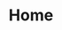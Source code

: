 ---
layout: home

title: Home
hero:
  name: Henry Huang
  text: I'm an Android Developer.
  tagline: I was born in 1997. Interested in mobile, web... related to frontend programming.
  actions:
    - theme: brand
      text: More about Me
      link: /blog
    - theme: alt
      text: View on GitHub
      link: https://github.com/henryhuang1219/VitePress-Blog
---